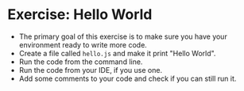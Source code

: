 # Exercise: Hello World


* The primary goal of this exercise is to make sure you have your environment ready to write more code.
* Create a file called `hello.js` and make it print "Hello World".
* Run the code from the command line.
* Run the code from your IDE, if you use one.
* Add some comments to your code and check if you can still run it.



